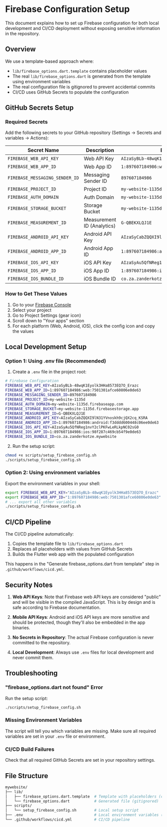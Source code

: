 # Firebase Configuration Setup

This document explains how to set up Firebase configuration for both local development and CI/CD deployment without exposing sensitive information in the repository.

## Overview

We use a template-based approach where:

- `lib/firebase_options.dart.template` contains placeholder values
- The real `lib/firebase_options.dart` is generated from the template using environment variables
- The real configuration file is gitignored to prevent accidental commits
- CI/CD uses GitHub Secrets to populate the configuration

## GitHub Secrets Setup

### Required Secrets

Add the following secrets to your GitHub repository (Settings → Secrets and variables → Actions):

| Secret Name | Description | Example Value |
|-------------|-------------|---------------|
| `FIREBASE_WEB_API_KEY` | Web API Key | `AIzaSyBLb-48wqK1Eyolk3HHa8573EQ7O_Erazc` |
| `FIREBASE_WEB_APP_ID` | Web App ID | `1:897607184986:web:7501301afce60806e0de63` |
| `FIREBASE_MESSAGING_SENDER_ID` | Messaging Sender ID | `897607184986` |
| `FIREBASE_PROJECT_ID` | Project ID | `my-website-1135d` |
| `FIREBASE_AUTH_DOMAIN` | Auth Domain | `my-website-1135d.firebaseapp.com` |
| `FIREBASE_STORAGE_BUCKET` | Storage Bucket | `my-website-1135d.firebasestorage.app` |
| `FIREBASE_MEASUREMENT_ID` | Measurement ID (Analytics) | `G-QBEKXLQJ1E` |
| `FIREBASE_ANDROID_API_KEY` | Android API Key | `AIzaSyCabZQQXI9lN31YVnoskh9cjQX2cq_KSRA` |
| `FIREBASE_ANDROID_APP_ID` | Android App ID | `1:897607184986:android:f3dddd600448c06ee0de63` |
| `FIREBASE_IOS_API_KEY` | iOS API Key | `AIzaSyAu5QfNReg1nvY2clPKFwLeRLkpNC02sG0` |
| `FIREBASE_IOS_APP_ID` | iOS App ID | `1:897607184986:ios:98f287c469cb54f9e0de63` |
| `FIREBASE_IOS_BUNDLE_ID` | iOS Bundle ID | `co.za.zanderkotze.mywebsite` |

### How to Get These Values

1. Go to your [Firebase Console](https://console.firebase.google.com/)
2. Select your project
3. Go to Project Settings (gear icon)
4. Scroll down to "Your apps" section
5. For each platform (Web, Android, iOS), click the config icon and copy the values

## Local Development Setup

### Option 1: Using .env file (Recommended)

1. Create a `.env` file in the project root:

```bash
# Firebase Configuration
FIREBASE_WEB_API_KEY=AIzaSyBLb-48wqK1Eyolk3HHa8573EQ7O_Erazc
FIREBASE_WEB_APP_ID=1:897607184986:web:7501301afce60806e0de63
FIREBASE_MESSAGING_SENDER_ID=897607184986
FIREBASE_PROJECT_ID=my-website-1135d
FIREBASE_AUTH_DOMAIN=my-website-1135d.firebaseapp.com
FIREBASE_STORAGE_BUCKET=my-website-1135d.firebasestorage.app
FIREBASE_MEASUREMENT_ID=G-QBEKXLQJ1E
FIREBASE_ANDROID_API_KEY=AIzaSyCabZQQXI9lN31YVnoskh9cjQX2cq_KSRA
FIREBASE_ANDROID_APP_ID=1:897607184986:android:f3dddd600448c06ee0de63
FIREBASE_IOS_API_KEY=AIzaSyAu5QfNReg1nvY2clPKFwLeRLkpNC02sG0
FIREBASE_IOS_APP_ID=1:897607184986:ios:98f287c469cb54f9e0de63
FIREBASE_IOS_BUNDLE_ID=co.za.zanderkotze.mywebsite
```

2. Run the setup script:

```bash
chmod +x scripts/setup_firebase_config.sh
./scripts/setup_firebase_config.sh
```

### Option 2: Using environment variables

Export the environment variables in your shell:

```bash
export FIREBASE_WEB_API_KEY="AIzaSyBLb-48wqK1Eyolk3HHa8573EQ7O_Erazc"
export FIREBASE_WEB_APP_ID="1:897607184986:web:7501301afce60806e0de63"
# ... export all other variables
./scripts/setup_firebase_config.sh
```

## CI/CD Pipeline

The CI/CD pipeline automatically:

1. Copies the template file to `lib/firebase_options.dart`
2. Replaces all placeholders with values from GitHub Secrets
3. Builds the Flutter web app with the populated configuration

This happens in the "Generate firebase_options.dart from template" step in `.github/workflows/cicd.yml`.

## Security Notes

1. **Web API Keys**: Note that Firebase web API keys are considered "public" and will be visible in the compiled JavaScript. This is by design and is safe according to Firebase documentation.

2. **Mobile API Keys**: Android and iOS API keys are more sensitive and should be protected, though they'll also be embedded in the app binaries.

3. **No Secrets in Repository**: The actual Firebase configuration is never committed to the repository.

4. **Local Development**: Always use `.env` files for local development and never commit them.

## Troubleshooting

### "firebase_options.dart not found" Error

Run the setup script:

```bash
./scripts/setup_firebase_config.sh
```

### Missing Environment Variables

The script will tell you which variables are missing. Make sure all required variables are set in your `.env` file or environment.

### CI/CD Build Failures

Check that all required GitHub Secrets are set in your repository settings.

## File Structure

```sh
mywebsite/
├── lib/
│   ├── firebase_options.dart.template  # Template with placeholders (committed)
│   └── firebase_options.dart           # Generated file (gitignored)
├── scripts/
│   └── setup_firebase_config.sh        # Local setup script
├── .env                                # Local environment variables (gitignored)
└── .github/workflows/cicd.yml          # CI/CD pipeline
```

